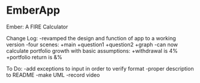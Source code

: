 # EmberApp
Ember: A FIRE Calculator

Change Log:
-revamped the design and function of app to a working version
-four scenes:
  +main
  +question1
  +question2
  +graph
-can now calculate portfolio growth with basic assumptions:
  +withdrawal is 4%
  +portfolio return is &%

To Do:
-add exceptions to input in order to verify format
-proper description to README
-make UML
-record video
